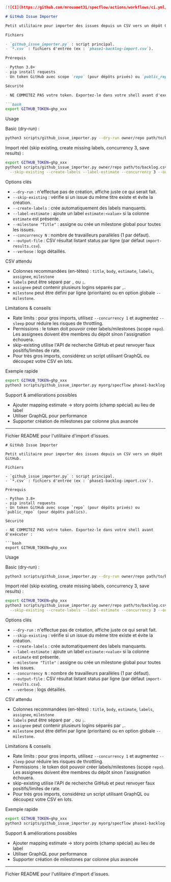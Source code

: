 ```markdown
[![CI](https://github.com/mrouanet31/specflow/actions/workflows/ci.yml/badge.svg)](https://github.com/mrouanet31/specflow/actions/workflows/ci.yml)

# GitHub Issue Importer

Petit utilitaire pour importer des issues depuis un CSV vers un dépôt GitHub.

Fichiers

- `github_issue_importer.py` : script principal.
- `*.csv` : fichiers d'entrée (ex : `phase1-backlog-import.csv`).

Prérequis

- Python 3.8+
- pip install requests
- Un token GitHub avec scope `repo` (pour dépôts privés) ou `public_repo` (pour dépôts publics).

Sécurité

- NE COMMITEZ PAS votre token. Exportez-le dans votre shell avant d'exécuter :

```bash
export GITHUB_TOKEN=ghp_xxx
```

Usage

Basic (dry-run) :

```bash
python3 scripts/github_issue_importer.py --dry-run owner/repo path/to/backlog.csv
```

Import réel (skip existing, create missing labels, concurrency 3, save results) :

```bash
export GITHUB_TOKEN=ghp_xxx
python3 scripts/github_issue_importer.py owner/repo path/to/backlog.csv \
  --skip-existing --create-labels --label-estimate --concurrency 3 --output-file results.csv
```

Options clés

- `--dry-run` : n'effectue pas de création, affiche juste ce qui serait fait.
- `--skip-existing` : vérifie si un issue du même titre existe et évite la création.
- `--create-labels` : crée automatiquement des labels manquants.
- `--label-estimate` : ajoute un label `estimate:<value>` si la colonne `estimate` est présente.
- `--milestone "Title"` : assigne ou crée un milestone global pour toutes les issues.
- `--concurrency N` : nombre de travailleurs parallèles (1 par défaut).
- `--output-file` : CSV résultat listant status par ligne (par défaut `import-results.csv`).
- `--verbose` : logs détaillés.

CSV attendu

- Colonnes recommandées (en-têtes) : `title`, `body`, `estimate`, `labels`, `assignee`, `milestone`
- `labels` peut être séparé par `,` ou `;`.
- `assignee` peut contenir plusieurs logins séparés par `,`.
- `milestone` peut être défini par ligne (prioritaire) ou en option globale `--milestone`.

Limitations & conseils

- Rate limits : pour gros imports, utilisez `--concurrency 1` et augmentez `--sleep` pour réduire les risques de throttling.
- Permissions : le token doit pouvoir créer labels/milestones (scope `repo`). Les assignees doivent être membres du dépôt sinon l'assignation échouera.
- skip-existing utilise l'API de recherche GitHub et peut renvoyer faux positifs/limites de rate.
- Pour très gros imports, considérez un script utilisant GraphQL ou découpez votre CSV en lots.

Exemple rapide

```bash
export GITHUB_TOKEN=ghp_xxx
python3 scripts/github_issue_importer.py myorg/specflow phase1-backlog-import.csv --create-labels --label-estimate --skip-existing --concurrency 2
```

Support & améliorations possibles

- Ajouter mapping estimate -> story points (champ spécial) au lieu de label
- Utiliser GraphQL pour performance
- Supporter création de milestones par colonne plus avancée

---

Fichier README pour l'utilitaire d'import d'issues.

```
# GitHub Issue Importer

Petit utilitaire pour importer des issues depuis un CSV vers un dépôt GitHub.

Fichiers

- `github_issue_importer.py` : script principal.
- `*.csv` : fichiers d'entrée (ex : `phase1-backlog-import.csv`).

Prérequis

- Python 3.8+
- pip install requests
- Un token GitHub avec scope `repo` (pour dépôts privés) ou `public_repo` (pour dépôts publics).

Sécurité

- NE COMMITEZ PAS votre token. Exportez-le dans votre shell avant d'exécuter :

```bash
export GITHUB_TOKEN=ghp_xxx
```

Usage

Basic (dry-run) :

```bash
python3 scripts/github_issue_importer.py --dry-run owner/repo path/to/backlog.csv
```

Import réel (skip existing, create missing labels, concurrency 3, save results) :

```bash
export GITHUB_TOKEN=ghp_xxx
python3 scripts/github_issue_importer.py owner/repo path/to/backlog.csv \
  --skip-existing --create-labels --label-estimate --concurrency 3 --output-file results.csv
```

Options clés

- `--dry-run` : n'effectue pas de création, affiche juste ce qui serait fait.
- `--skip-existing` : vérifie si un issue du même titre existe et évite la création.
- `--create-labels` : crée automatiquement des labels manquants.
- `--label-estimate` : ajoute un label `estimate:<value>` si la colonne `estimate` est présente.
- `--milestone "Title"` : assigne ou crée un milestone global pour toutes les issues.
- `--concurrency N` : nombre de travailleurs parallèles (1 par défaut).
- `--output-file` : CSV résultat listant status par ligne (par défaut `import-results.csv`).
- `--verbose` : logs détaillés.

CSV attendu

- Colonnes recommandées (en-têtes) : `title`, `body`, `estimate`, `labels`, `assignee`, `milestone`
- `labels` peut être séparé par `,` ou `;`.
- `assignee` peut contenir plusieurs logins séparés par `,`.
- `milestone` peut être défini par ligne (prioritaire) ou en option globale `--milestone`.

Limitations & conseils

- Rate limits : pour gros imports, utilisez `--concurrency 1` et augmentez `--sleep` pour réduire les risques de throttling.
- Permissions : le token doit pouvoir créer labels/milestones (scope `repo`). Les assignees doivent être membres du dépôt sinon l'assignation échouera.
- skip-existing utilise l'API de recherche GitHub et peut renvoyer faux positifs/limites de rate.
- Pour très gros imports, considérez un script utilisant GraphQL ou découpez votre CSV en lots.

Exemple rapide

```bash
export GITHUB_TOKEN=ghp_xxx
python3 scripts/github_issue_importer.py myorg/specflow phase1-backlog-import.csv --create-labels --label-estimate --skip-existing --concurrency 2
```

Support & améliorations possibles

- Ajouter mapping estimate -> story points (champ spécial) au lieu de label
- Utiliser GraphQL pour performance
- Supporter création de milestones par colonne plus avancée

---

Fichier README pour l'utilitaire d'import d'issues.
